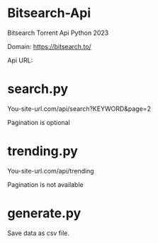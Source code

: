 # Bitsearch-Api
Bitsearch Torrent Api Python 2023

Domain: https://bitsearch.to/


Api URL:  
# search.py

You-site-url.com/api/search?KEYWORD&page=2

Pagination is optional

# trending.py

You-site-url.com/api/trending

Pagination is not available


# generate.py

Save data as csv file.
